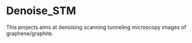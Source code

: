 # Denoise_STM
This projects aims at denoising scanning tunneling microscopy images of graphene/graphite.
